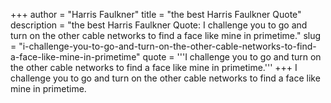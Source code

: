 +++
author = "Harris Faulkner"
title = "the best Harris Faulkner Quote"
description = "the best Harris Faulkner Quote: I challenge you to go and turn on the other cable networks to find a face like mine in primetime."
slug = "i-challenge-you-to-go-and-turn-on-the-other-cable-networks-to-find-a-face-like-mine-in-primetime"
quote = '''I challenge you to go and turn on the other cable networks to find a face like mine in primetime.'''
+++
I challenge you to go and turn on the other cable networks to find a face like mine in primetime.
